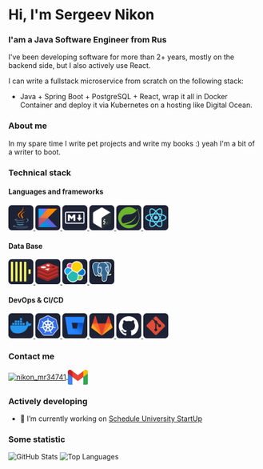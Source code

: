 <h1 align="left">Hi, I'm Sergeev Nikon</h1>
<h3 align="left">I'am a Java Software Engineer from Rus</h3>

I've been developing software for more than 2+ years, mostly on the backend side, but I also actively use React. 

I can write a fullstack microservice from scratch on the following stack: 
    
* Java + Spring Boot + PostgreSQL + React, wrap it all in Docker Container and deploy it via Kubernetes on a hosting like Digital Ocean.

### About me
In my spare time I write pet projects and write my books :) yeah I'm a bit of a writer to boot.

### Technical stack
#### Languages and frameworks
  <a href="https://www.java.com/ru/" target="_blank" rel="noreferrer">
    <img src="./icons/java.svg" alt="Java" width="50" height="50" />
  </a>
  <a href="https://kotlinlang.org/" target="_blank" rel="noreferrer">
    <img src="./icons/kotlin.svg" alt="Kotlin" width="50" height="50" />
  </a>
  <a href="https://learn-markdown.github.io/" target="_blank" rel="noreferrer">
    <img src="./icons/markdown.svg" alt="Markdown" width="50" height="50" />
  </a>
  <a href="https://en.wikipedia.org/wiki/Bash_(Unix_shell)" target="_blank" rel="noreferrer">
    <img src="./icons/bash.svg" alt="Bash" width="50" height="50" />
  </a>
  <a href="https://spring.io/" target="_blank" rel="noreferrer">
    <img src="./icons/spring.svg" alt="Spring" width="50" height="50" />
  </a>
  <a href="https://react.dev/" target="_blank" rel="noreferrer">
    <img src="./icons/reactjs.svg" alt="Reactjs" width="50" height="50" />
  </a>

#### Data Base
  <a href="https://clickhouse.com/" target="_blank" rel="noreferrer">
    <img src="./icons/clickhouse.svg" alt="ClickHouse" width="50" height="50" />
  </a>
  <a href="https://redis.io/" target="_blank" rel="noreferrer">
    <img src="./icons/redis.svg" alt="Redis" width="50" height="50" />
  </a>
  <a href="/icons/java.svg" target="_blank" rel="noreferrer">
    <img src="./icons/elastic.svg" alt="Bash" width="50" height="50" />
  </a>
  <a href="https://www.postgresql.org/" target="_blank" rel="noreferrer">
    <img src="./icons/postgresql.svg" alt="PostgreSQL" width="50" height="50" />
  </a>

#### DevOps & CI/CD
  <a href="/icons/java.svg" target="_blank" rel="noreferrer">
    <img src="./icons/docker.svg" alt="Bash" width="50" height="50" />
  </a>
  <a href="/icons/java.svg" target="_blank" rel="noreferrer">
    <img src="./icons/kubernetes.svg" alt="Bash" width="50" height="50" />
  </a>

  <a href="https://bitbucket.org/" target="_blank" rel="noreferrer">
    <img src="./icons/bitbucket.svg" alt="BitBucket" width="50" height="50" />
  </a>
  <a href="https://about.gitlab.com/" target="_blank" rel="noreferrer">
    <img src="./icons/gitlab.svg" alt="GitLab" width="50" height="50" />
  </a>
  <a href="https://github.com/" target="_blank" rel="noreferrer">
    <img src="./icons/github.svg" alt="GitHub" width="50" height="50" />
  </a>
  <a href="https://git-scm.com/" target="_blank" rel="noreferrer">
    <img src="./icons/git.svg" alt="Git" width="50" height="50" />
  </a>

### Contact me
<a href="https://twitter.com/nikon_mr34741" target="blank">
    <img align="center" src="https://raw.githubusercontent.com/rahuldkjain/github-profile-readme-generator/master/src/images/icons/Social/twitter.svg" alt="nikon_mr34741" height="30" width="40" />
</a>
<a href="https://twitter.com/nikon_mr34741" target="blank">
    <img align="center" src="/icons/google-gmail.svg" alt="sergnikonpav@gmail.com" height="30" width="40"/>
</a>

### Actively developing
- 🔭 I’m currently working on [Schedule University StartUp](https://github.com/techstud-dev)

### Some statistic
<picture>
  <source 
    srcset="https://github-readme-stats.vercel.app/api?username=mrnikamilon&theme=dark&show_icons=true" 
    media="(prefers-color-scheme: dark)"
  />
  <source 
    srcset="https://github-readme-stats.vercel.app/api?username=mrnikamilon&theme=default&show_icons=true" 
    media="(prefers-color-scheme: light), (prefers-color-scheme: no-preference)"
  />
  <img 
    src="https://github-readme-stats.vercel.app/api?username=mrnikamilon&theme=default&show_icons=true" 
    alt="GitHub Stats" 
  />
</picture>

<picture>
  <source 
    srcset="https://github-readme-stats.vercel.app/api/top-langs?username=mrnikamilon&theme=dark&show_icons=true" 
    media="(prefers-color-scheme: dark)"
  />
  <source 
    srcset="https://github-readme-stats.vercel.app/api/top-langs?username=mrnikamilon&theme=default&show_icons=true" 
    media="(prefers-color-scheme: light), (prefers-color-scheme: no-preference)"
  />
  <img 
    src="https://github-readme-stats.vercel.app/api/top-langs?username=mrnikamilon&theme=default&show_icons=true" 
    alt="Top Languages" 
  />
</picture>
